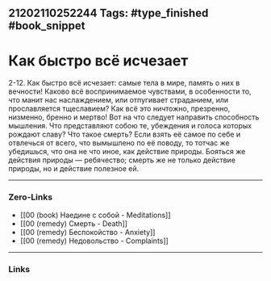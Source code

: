 21202110252244
Tags: #type_finished #book_snippet 
---
# Как быстро всё исчезает

 2-12. Как быстро всё исчезает: самые тела в мире, память о них в вечности! Каково всё воспринимаемое чувствами, в особенности то, что манит нас наслаждением, или отпугивает страданием, или прославляется тщеславием? Как всё это ничтожно, презренно, низменно, бренно и мертво! Вот на что следует направить способность мышления. Что представляют собою те, убеждения и голоса которых рождают славу? Что такое смерть? Если взять её самое по себе и отвлечься от всего, что вымышлено по её поводу, то тотчас же убедишься, что она не что иное, как действие природы. Бояться же действия природы — ребячество; смерть же не только действие природы, но и действие полезное ей.

---
### Zero-Links
 - [[00 (book) Наедине с собой - Meditations]]
 - [[00 (remedy) Смерть - Death]]
 - [[00 (remedy) Беспокойство - Anxiety]]
 - [[00 (remedy) Недовольство - Complaints]]
 
---
### Links
